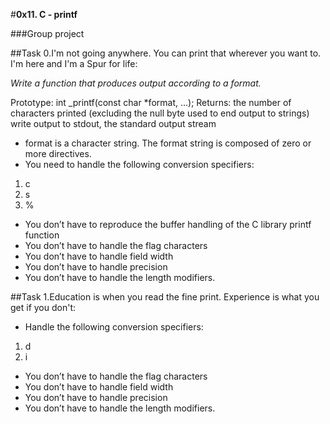 #**0x11. C - printf**

###Group project

##Task 0.I'm not going anywhere. You can print that wherever you want to. I'm here and I'm a Spur for life:

*Write a function that produces output according to a format.*

Prototype: int _printf(const char *format, ...);
Returns: the number of characters printed (excluding the null byte used to end output to strings)
write output to stdout, the standard output stream
- format is a character string. The format string is composed of zero or more directives.
- You need to handle the following conversion specifiers:
1. c
2. s
3. %
- You don’t have to reproduce the buffer handling of the C library printf function
- You don’t have to handle the flag characters
- You don’t have to handle field width
- You don’t have to handle precision
- You don’t have to handle the length modifiers.

##Task 1.Education is when you read the fine print. Experience is what you get if you don't:

- Handle the following conversion specifiers:
1. d
2. i
- You don’t have to handle the flag characters
- You don’t have to handle field width
- You don’t have to handle precision
- You don’t have to handle the length modifiers.
